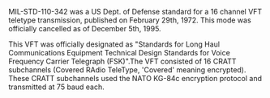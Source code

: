 MIL-STD-110-342 was a US Dept. of Defense standard for a 16 channel VFT teletype transmission, published on February 29th, 1972. This mode was officially cancelled as of December 5th, 1995.

This VFT was officially designated as "Standards for Long Haul Communications Equipment Technical Design Standards for Voice Frequency Carrier Telegraph (FSK)".The VFT consisted of 16 CRATT subchannels (Covered RAdio TeleType, 'Covered' meaning encrypted). These CRATT subchannels used the NATO KG-84c encryption protocol and transmitted at 75 baud each.